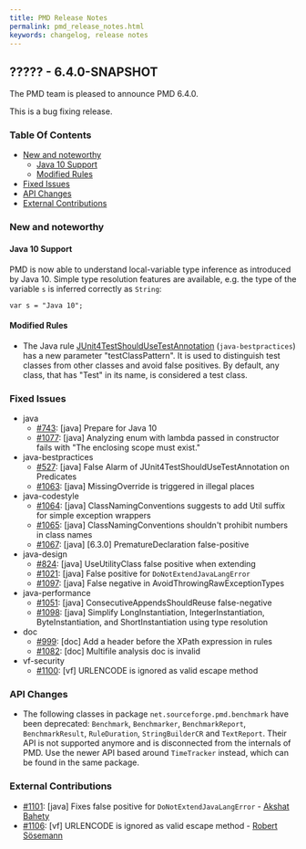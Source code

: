 ```yaml
---
title: PMD Release Notes
permalink: pmd_release_notes.html
keywords: changelog, release notes
---
```


## ????? - 6.4.0-SNAPSHOT

The PMD team is pleased to announce PMD 6.4.0.

This is a bug fixing release.

### Table Of Contents

*   [New and noteworthy](#new-and-noteworthy)
    *   [Java 10 Support](#java-10-support)
    *   [Modified Rules](#modified-rules)
*   [Fixed Issues](#fixed-issues)
*   [API Changes](#api-changes)
*   [External Contributions](#external-contributions)

### New and noteworthy

#### Java 10 Support

PMD is now able to understand local-variable type inference as introduced by Java 10.
Simple type resolution features are available, e.g. the type of the variable `s` is inferred
correctly as `String`:

    var s = "Java 10";

#### Modified Rules

*   The Java rule [JUnit4TestShouldUseTestAnnotation](pmd_rules_java_bestpractices.html#junit4testshouldusetestannotation) (`java-bestpractices`)
    has a new parameter "testClassPattern". It is used to distinguish test classes from other classes and
    avoid false positives. By default, any class, that has "Test" in its name, is considered a test class.

### Fixed Issues

*   java
    *   [#743](https://github.com/pmd/pmd/issues/743): \[java] Prepare for Java 10
    *   [#1077](https://github.com/pmd/pmd/issues/1077): \[java] Analyzing enum with lambda passed in constructor fails with "The enclosing scope must exist."
*   java-bestpractices
    *   [#527](https://github.com/pmd/pmd/issues/572): \[java] False Alarm of JUnit4TestShouldUseTestAnnotation on Predicates
    *   [#1063](https://github.com/pmd/pmd/issues/1063): \[java] MissingOverride is triggered in illegal places
*   java-codestyle
    *   [#1064](https://github.com/pmd/pmd/issues/1064): \[java] ClassNamingConventions suggests to add Util suffix for simple exception wrappers
    *   [#1065](https://github.com/pmd/pmd/issues/1065): \[java] ClassNamingConventions shouldn't prohibit numbers in class names
    *   [#1067](https://github.com/pmd/pmd/issues/1067): \[java] [6.3.0] PrematureDeclaration false-positive
*   java-design
    *   [#824](https://github.com/pmd/pmd/issues/824): \[java] UseUtilityClass false positive when extending
    *   [#1021](https://github.com/pmd/pmd/issues/1021): \[java] False positive for `DoNotExtendJavaLangError`
    *   [#1097](https://github.com/pmd/pmd/pull/1097): \[java] False negative in AvoidThrowingRawExceptionTypes
*   java-performance
    *   [#1051](https://github.com/pmd/pmd/issues/1051): \[java] ConsecutiveAppendsShouldReuse false-negative
    *   [#1098](https://github.com/pmd/pmd/pull/1098): \[java] Simplify LongInstantiation, IntegerInstantiation, ByteInstantiation, and ShortInstantiation using type resolution
*   doc
    *   [#999](https://github.com/pmd/pmd/issues/999): \[doc] Add a header before the XPath expression in rules
    *   [#1082](https://github.com/pmd/pmd/issues/1082): \[doc] Multifile analysis doc is invalid
*   vf-security
    *   [#1100](https://github.com/pmd/pmd/issues/1100): \[vf] URLENCODE is ignored as valid escape method

### API Changes

* The following classes in package `net.sourceforge.pmd.benchmark` have been deprecated: `Benchmark`, `Benchmarker`,
  `BenchmarkReport`, `BenchmarkResult`, `RuleDuration`, `StringBuilderCR` and `TextReport`. Their API is not supported anymore
  and is disconnected from the internals of PMD. Use the newer API based around `TimeTracker` instead, which can be found
  in the same package.



### External Contributions

*   [#1101](https://github.com/pmd/pmd/pull/1101): \[java] Fixes false positive for `DoNotExtendJavaLangError`  - [Akshat Bahety](https://github.com/akshatbahety)
*   [#1106](https://github.com/pmd/pmd/pull/1106): \[vf] URLENCODE is ignored as valid escape method - [Robert Sösemann](https://github.com/rsoesemann)

